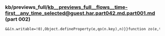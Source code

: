 ### kb/previews_full/kb__previews_full__flows__time-first__any_time_selected@guest.har.part042.md.part001.md (part 002)

```md
&&(n.writable=!0),Object.defineProperty(e,qo(n.key),n)}}function zo(e,t,r){return t&&Dn(e.prototy
```

```
